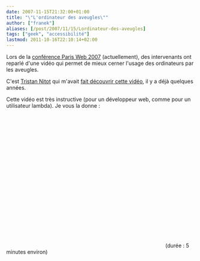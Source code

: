 ```yaml
---
date: 2007-11-15T21:32:00+01:00
title: "\"L'ordinateur des aveugles\""
author: ["franek"]
aliases: [/post/2007/11/15/Lordinateur-des-aveugles]
tags: ["geek", "accessibilité"]
lastmod: 2011-10-16T22:10:14+02:00
---
```

Lors de la [conférence Paris Web 2007](http://www.parisweb2007.org) (actuellement), des intervenants ont reparlé d'une vidéo qui permet de mieux cerner l'usage des ordinateurs par les aveugles.

C'est [Tristan Nitot](http://standblog.org) qui m'avait [fait découvrir cette vidéo](http://standblog.org/blog/post/2005/09/29/93114396-l-ordinateur-des-aveugles-le-film), il y a déjà quelques années.

Cette vidéo est très instructive (pour un développeur web, comme pour un utilisateur lambda). Je vous la donne :

<object height="355" width="425"><param name="movie" value="http://www.youtube.com/v/Kz1AQ4dqxgA&rel=1"></param><param name="wmode" value="transparent"></param><embed height="355" src="http://www.youtube.com/v/Kz1AQ4dqxgA&rel=1" type="application/x-shockwave-flash" width="425" wmode="transparent"></embed></object>(durée : 5 minutes environ)
